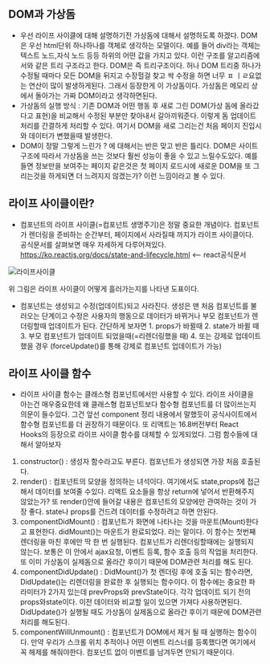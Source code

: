 ## DOM과 가상돔
- 우선 라이프 사이클에 대해 설명하기전 가상돔에 대해서 설명하도록 하겠다. DOM은 우선 html단위 하나하나를 객체로 생각하는 모델이다. 예를 들어 div라는 객체는 텍스트 노드,자식 노드 등등 하위의 어떤 값을 가지고 있다. 이런 구조를 알고리즘에서와 같은 트리 구조라고 한다. DOM은 즉 트리구조이다. 허나 DOM 트리중 하나가 수정될 때마다 모든 DOM을 뒤지고 수장헐걸 찾고 싹 수정을 하면 너무 ㅍ ㅣㄹ요없는 연산이 많이 발생하게된다. 그래서 등장한게 이 가상돔이다. 가상돔은 메모리 상에서 돌아가는 가짜 DOM이라고 생각하면된다.
- 가상돔의 실행 방식 : 기존 DOM과 어떤 행동 후 새로 그린 DOM(가상 돔에 올라갔다고 표현)을 비교해서 수정된 부분만 찾아내서 갈아끼워준다. 이렇게 돔 업데이트 처리를 간결하게 처리할 수 있다. 여기서 DOM을 새로 그리는건 처음 페이지 진입시와 데이터가 변했을때 발생한다.
- DOM이 정말 그렇게 느린가 ? 에 대해서는 반은 맞고 반은 틀리다. DOM은 사이트 구조에 따라서 가상돔을 쓰는 것보다 훨씬 성능이 좋을 수 있고 느릴수도있다. 예를들면 정보만을 보여주는 페이지 같은것은 첫 페이지 로드시에 새로운 DOM을 또 그리는것을 하게되면 더 느려지지 않겠는가? 이런 느낌이라고 볼 수 있다.

## 라이프 사이클이란?
- 컴포넌트의 라이프 사이클(=컴포넌트 생명주기)은 정말 중요한 개념이다. 컴포넌트가 렌더링을 준비하는 순간부터, 페이지에서 사라질때 까지가 라이프 사이클이다. 공식문서를 살펴보면 매우 자세하게 다루어져있다. https://ko.reactjs.org/docs/state-and-lifecycle.html <-- react공식문서

![라이프사이클](https://user-images.githubusercontent.com/59644518/123537619-5a37a200-d76b-11eb-90fe-d7ceb18f2f73.png)

위 그림은 라이프 사이클이 어떻게 흘러가는지를 나타낸 도표이다.

- 컴포넌트는 생성되고 수정(업데이트)되고 사라진다. 생성은 맨 처음 컴포넌트를 불러오는 단계이고 수정은 사용자의 행동으로 데이터가 바뀌거나 부모 컴포넌트가 렌더링할때 업데이트가 된다. 간단하게 보자면 1. props가 바뀔때 2. state가 바뀔 때 3. 부모 컴포넌트가 업데이트 되었을때(=리렌더링했을 때) 4. 또는 강제로 업데이트 했을 경우 (forceUpdate()를 통해 강제로 컴포넌트 업데이트가 가능)


## 라이프 사이클 함수
- 라이프 사이클 함수는 클래스형 컴포넌트에서만 사용할 수 있다. 라이프 사이클을 아는건 매우중요한데 왜 클래스형 컴포넌트보다 함수형 컴포넌트를 더 많이쓰는지 의문이 들수있다. 그건 앞선 component 정리 내용에서 말했듯이 공식사이트에서 함수형 컴포넌트를 더 권장하기 때문이다. 또 리액트는 16.8버전부터 React Hooks의 등장으로 라이프 사이클 함수를 대체할 수 있게되었다. 그럼 함수들에 대해서 알아보자

1. constructor() : 생성자 함수라고도 부른다. 컴포넌트가 생성되면 가장 처음 호출된다.
2. render() : 컴포넌트의 모양을 정의하는 녀석이다. 여기에서도 state,props에 접근해서 데이터를 보여줄 수있다. 리액트 요소들을 항상 return에 넣어서 반환해주지 않았는가? 또 render()안에 들어갈 내용은 컴포넌트의 모양에만 관여하는 것이 가장 좋다. state나 props를 건드려 데이터를 수정하려고 하면 안된다.
3. componentDidMount() : 컴포넌트가 화면에 나타나는 것을 마운트(Mount)한다고 표현한다. didMount()는 마운트가 완료되었다. 라는 말이다. 이 함수는 첫번째 렌더링을 마친 후에만 딱 한 번 실행된다. 컴포넌트가 리렌더링할때에는 실행되지 않는다. 보통은 이 안에서 ajax요청, 이벤트 등록, 함수 호출 등의 작업을 처리한다. 또 이미 가상돔이 실제돔으로 올라간 후이기 때문에 DOM관련 처리를 해도 된다.
4. componentDidUpdate() : DidMount()가 첫 렌더링 후에 호출 되는 함수라면, DidUpdate()는 리렌더링을 완료한 후 실행되는 함수이다. 이 함수에는 중요한 파라미터가 2가지 있는데 prevProps와 prevState이다. 각각 업데이트 되기 전의 props와state이다. 이전 데이터와 비교할 일이 있으면 가져다 사용하면된다. DidUpdate()가 실행될 때도 가상돔이 실제돔으로 올라간 후이기 때문에 DOM관련 처리를 해도된다.
5. componentWillUnmount() : 컴포넌트가 DOM에서 제거 될 때 실행하는 함수이다. 만약 우리가 스크롤 위치 추적이나 어떤 이벤트 리스너를 등록했다면 여기에서 꼭 헤제를 해줘야한다. 컴포넌트 없이 이벤트를 남겨두면 안되기 때문이다. 
